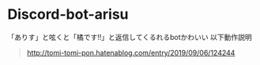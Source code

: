 # Discord-bot-arisu
「ありす」と呟くと「橘です!!」と返信してくるれるbotかわいい
以下動作説明
>http://tomi-tomi-pon.hatenablog.com/entry/2019/09/06/124244
